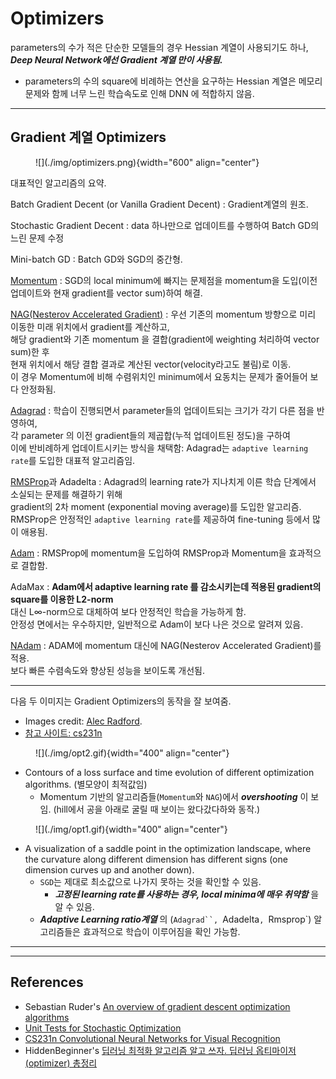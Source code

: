 # Optimizers

parameters의 수가 적은 단순한 모델들의 경우 Hessian 계열이 사용되기도 하나,  
***Deep Neural Network에선 Gradient 계열 만이 사용됨.***

* parameters의 수의 square에 비례하는 연산을 요구하는 Hessian 계열은 메모리 문제와 함께 너무 느린 학습속도로 인해 DNN 에 적합하지 않음.

---

## Gradient 계열 Optimizers

<figure markdown>
![](./img/optimizers.png){width="600" align="center"}
</figure>

대표적인 알고리즘의 요약.

Batch Gradient Decent (or Vanilla Gradient Decent) 
: Gradient계열의 원조.

Stochastic Gradient Decent 
: data 하나만으로 업데이트를 수행하여 Batch GD의 느린 문제 수정

Mini-batch GD 
: Batch GD와 SGD의 중간형.

[Momentum](op_momentum.md) 
: SGD의 local minimum에 빠지는 문제점을 momentum을 도입(이전 업데이트와 현재 gradient를 vector sum)하여 해결.

[NAG(Nesterov Accelerated Gradient)](./op_nesterov.md) 
: 우선 기존의 momentum 방향으로 미리 이동한 미래 위치에서 gradient를 계산하고,  
해당 gradient와 기존 momentum 을 결합(gradient에 weighting 처리하여 vector sum)한 후  
현재 위치에서 해당 결합 결과로 계산된 vector(velocity라고도 불림)로 이동.  
이 경우 Momentum에 비해 수렴위치인 minimum에서 요동치는 문제가 줄어들어 보다 안정화됨.

[Adagrad](./op_adagrad.md) 
: 학습이 진행되면서 parameter들의 업데이트되는 크기가 각기 다른 점을 반영하여,  
각 parameter 의 이전 gradient들의 제곱합(누적 업데이트된 정도)을 구하여  
이에 반비례하게 업데이트시키는 방식을 채택함: Adagrad는 `adaptive learning rate`를 도입한 대표적 알고리즘임.

[RMSProp](./op_rmsprop.md)과 Adadelta 
: Adagrad의 learning rate가 지나치게 이른 학습 단계에서 소실되는 문제를 해결하기 위해  
gradient의 2차 moment (exponential moving average)를 도입한 알고리즘.  
RMSProp은 안정적인 `adaptive learning rate`를 제공하여 fine-tuning 등에서 많이 애용됨.

[Adam](./op_adam.md) 
: RMSProp에 momentum을 도입하여 RMSProp과 Momentum을 효과적으로 결합함.  

AdaMax 
: **Adam에서 adaptive learning rate 를 감소시키는데 적용된 gradient의 square를 이용한 L2-norm**  
대신 L$\infty$-norm으로 대체하여 보다 안정적인 학습을 가능하게 함.  
안정성 면에서는 우수하지만, 일반적으로 Adam이 보다 나은 것으로 알려져 있음.

[NAdam](./op_nadam.md)
: ADAM에 momentum 대신에 NAG(Nesterov Accelerated Gradient)를 적용.  
보다 빠른 수렴속도와 향상된 성능을 보이도록 개선됨.

---

다음 두 이미지는 Gradient Optimizers의 동작을 잘 보여줌.

* Images credit: [Alec Radford](https://twitter.com/alecrad).
* [참고 사이트: cs231n](https://cs231n.github.io/neural-networks-3)

<figure markdown>
![](./img/opt2.gif){width="400" align="center"}
</figure>

* Contours of a loss surface and time evolution of different optimization algorithms. (별모양이 최적값임)
    * Momentum 기반의 알고리즘들(`Momentum`와 `NAG`)에서 ***overshooting*** 이 보임. (hill에서 공을 아래로 굴릴 때 보이는 왔다갔다하와 동작.)

<figure markdown>
![](./img/opt1.gif){width="400" align="center"}
</figure>

* A visualization of a saddle point in the optimization landscape, where the curvature along different dimension has different signs (one dimension curves up and another down). 
    * `SGD`는 제대로 최소값으로 나가지 못하는 것을 확인할 수 있음.
        * ***고정된 learning rate를 사용하는 경우, local minima에 매우 취약함*** 을 알 수 있음.
    * ***Adaptive Learning ratio계열*** 의 (`Adagrad``, `Adadelta`, `Rmsprop`) 알고리즘들은 효과적으로 학습이 이루어짐을 확인 가능함.

---

---

## References

* Sebastian Ruder's [An overview of gradient descent optimization algorithms](https://arxiv.org/abs/1609.04747)
* [Unit Tests for Stochastic Optimization](https://arxiv.org/abs/1312.6055)
* [CS231n Convolutional Neural Networks for Visual Recognition](https://cs231n.github.io/neural-networks-3)
* HiddenBeginner's [딥러닝 최적화 알고리즘 알고 쓰자. 딥러닝 옵티마이저(optimizer) 총정리](https://hiddenbeginner.github.io/deeplearning/2019/09/22/optimization_algorithms_in_deep_learning.html)